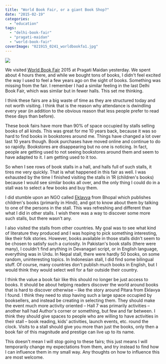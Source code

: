 ```yaml
---
title: "World Book Fair, or a giant Book Shop?"
date: "2015-02-19"
categories: 
  - "education"
tags: 
  - "delhi-book-fair"
  - "pragati-maidan"
  - "world-book-fair"
coverImage: "021915_0241_worldbookfa1.jpg"
---
```


![](images/021915_0241_worldbookfa1.jpg)

We visited [World Book Fair](http://en.wikipedia.org/wiki/New_Delhi_World_Book_Fair) 2015 at Pragati Maidan yesterday. We spent about 4 hours there, and while we bought tons of books, I didn't feel excited the way I used to feel a few years ago on the sight of books. Something was missing from the fair. I remember I had a similar feeling in the last Delhi Book Fair, which was similar but in fewer halls. This set me thinking.

I think these fairs are a big waste of time as they are structured today and not worth visiting. I think that is the reason why attendance is dwindling every year (in addition to the obvious reason that less people prefer to read these days than before).

These book fairs have more than 90% of space occupied by stalls selling books of all kinds. This was great for me 10 years back, because it was so hard to find books in bookstores around me. Things have changed a lot over last 10 years though. Book purchases have moved online and continue to do so rapidly. Bookstores are disappearing but no one is noticing. In fact, people are getting used to not seeing bookstores around them and seem to have adapted to it. I am getting used to it too.

So when I see rows of book stalls in a hall, and halls full of such stalls, it tires me very quickly. That is what happened in this fair as well. I was exhausted by the time I finished visiting the stalls in 1R (children's books) because I would see similar books all over, and the only thing I could do in a stall was to select a few books and buy them.

I did stumble upon an NGO called [Eklavya](http://www.eklavya.in/) from Bhopal which publishes children's books (primarily in Hindi), and got to know about them by talking to one of the persons in the stall. This was refreshing and different than what I did in other stalls. I wish there was a way to discover some more such stalls, but there wasn't any.

I also visited the stalls from other countries. My goal was to see what kind of literature they produced and I was hoping to pick something interesting, like their folk stories. However, books available in those stalls didn't seem to be chosen to satisfy such a curiosity. In Pakistan's book stalls (there were many), I couldn't find anything in Devanagari script, or in English language, everything was in Urdu. In Nepal stall, there were hardly 50 books, on some random, uninteresting topics. In Indonesian stall, I did find some bilingual stuff. Of course, many countries don't publish much books in English, but I would think they would select well for a fair outside their country.

I think the value a book fair like this should no longer be just access to books. It should be about helping readers discover the world around books that is hard to discover otherwise – like the story around Pitara from Eklavya I found. I think they need to stop having such a large space occupied by booksellers, and instead be creating in selecting them. They should make the event much more activity oriented – Hall 7 was primarily activities – another hall had Author's corner or something, but few and far between. I think they should give spaces to people who are willing to have activities in their stall – book reading, kids' activities, launch events, etc. round the clock. Visits to a stall should give you more than just the books, only then a book fair of this magnitude and prestige can live up to its name.

This doesn't mean I will stop going to these fairs; this just means I will temporarily change my expectations from them, and try instead to find how I can influence them in my small way. Any thoughts on how to influence this are most welcome.
